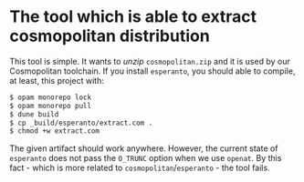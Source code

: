 # The tool which is able to extract cosmopolitan distribution

This tool is simple. It wants to _unzip_ `cosmopolitan.zip` and it is used by
our Cosmopolitan toolchain. If you install `esperanto`, you should able to
compile, at least, this project with:
```sh
$ opam monorepo lock
$ opam monorepo pull
$ dune build
$ cp _build/esperanto/extract.com .
$ chmod +w extract.com
```

The given artifact should work anywhere. However, the current state of
`esperanto` does not pass the `O_TRUNC` option when we use `openat`. By this
fact - which is more related to `cosmopolitan`/`esperanto` - the tool fails.
